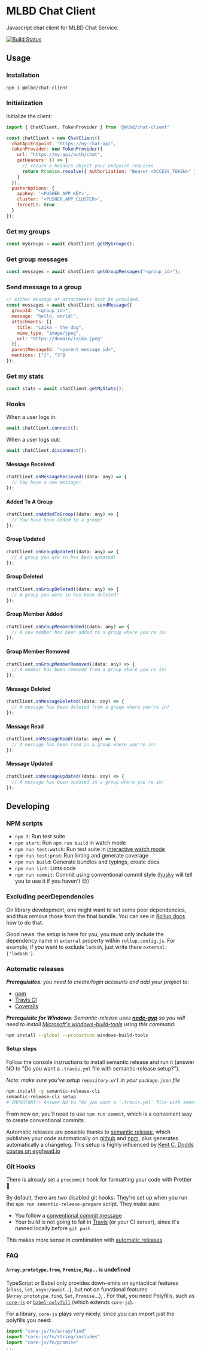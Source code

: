 # MLBD Chat Client

Javascript chat client for MLBD Chat Service.

[![Build Status](https://travis-ci.org/war1oc/mlbd-chat-client.svg?branch=master)](https://travis-ci.org/war1oc/mlbd-chat-client)

## Usage

### Installation

```bash
npm i @mlbd/chat-client
```

### Initialization

Initialize the client:

```javascript
import { ChatClient, TokenProvider } from '@mlbd/chat-client'

const chatClient = new ChatClient({
  chatApiEndpoint: "https://my-chat-api",
  tokenProvider: new TokenProvider({
    url: "https://my-api/auth/chat",
    getHeaders: () => {
      // return a headers object your endpoint requires
      return Promise.resolve({ Authorization: "Bearer <ACCESS_TOKEN>" })
    }
  }),
  pusherOptions: {
    appKey: '<PUSHER_APP_KEY>',
    cluster: '<PUSHER_APP_CLUSTER>',
    forceTLS: true
  }
});
```

### Get my groups

```javascript
const myGroups = await chatClient.getMyGroups();
```

### Get group messages

```javascript
const messages = await chatClient.getGroupMessages("<group_id>");
```

### Send message to a group

```javascript
// either message or attachments must be provided.
const messages = await chatClient.sendMessage({
  groupId: "<group_id>",
  message: "hello, world!",
  attachments: [{
    title: "Laika - the dog",
    mime_type: "image/jpeg",
    url: "https://domain/laika.jpeg"
  }],
  parentMessageId: "<parent_message_id>",
  mentions: ["2", "3"]
});
```

### Get my stats

```javascript
const stats = await chatClient.getMyStats();
```

### Hooks

When a user logs in:

```javascript
await chatClient.connect();
```

When a user logs out:

```javascript
await chatClient.disconnect();
```

#### Message Received

```javascript
chatClient.onMessageRecieved((data: any) => {
  // You have a new message!
});
```

#### Added To A Group

```javascript
chatClient.onAddedToGroup((data: any) => {
  // You have been added to a group!
});
```

#### Group Updated

```javascript
chatClient.onGroupUpdated((data: any) => {
  // A group you are in has been updated!
});
```

#### Group Deleted

```javascript
chatClient.onGroupDeleted((data: any) => {
  // A group you were in has been deleted!
});
```

#### Group Member Added

```javascript
chatClient.onGroupMemberAdded((data: any) => {
  // A new member has been added to a group where you're in!
});
```

#### Group Member Removed

```javascript
chatClient.onGroupMemberRemoved((data: any) => {
  // A member has been removed from a group where you're in!
});
```

#### Message Deleted

```javascript
chatClient.onMessageDeleted((data: any) => {
  // A message has been deleted from a group where you're in!
});
```

#### Message Read

```javascript
chatClient.onMessageRead((data: any) => {
  // A message has been read in a group where you're in!
});
```

#### Message Updated

```javascript
chatClient.onMessageUpdated((data: any) => {
  // A message has been updated in a group where you're in!
});
```

## Developing

### NPM scripts

- `npm t`: Run test suite
- `npm start`: Run `npm run build` in watch mode
- `npm run test:watch`: Run test suite in [interactive watch mode](http://facebook.github.io/jest/docs/cli.html#watch)
- `npm run test:prod`: Run linting and generate coverage
- `npm run build`: Generate bundles and typings, create docs
- `npm run lint`: Lints code
- `npm run commit`: Commit using conventional commit style ([husky](https://github.com/typicode/husky) will tell you to use it if you haven't :wink:)

### Excluding peerDependencies

On library development, one might want to set some peer dependencies, and thus remove those from the final bundle. You can see in [Rollup docs](https://rollupjs.org/#peer-dependencies) how to do that.

Good news: the setup is here for you, you must only include the dependency name in `external` property within `rollup.config.js`. For example, if you want to exclude `lodash`, just write there `external: ['lodash']`.

### Automatic releases

_**Prerequisites**: you need to create/login accounts and add your project to:_

- [npm](https://www.npmjs.com/)
- [Travis CI](https://travis-ci.org)
- [Coveralls](https://coveralls.io)

_**Prerequisite for Windows**: Semantic-release uses
**[node-gyp](https://github.com/nodejs/node-gyp)** so you will need to
install
[Microsoft's windows-build-tools](https://github.com/felixrieseberg/windows-build-tools)
using this command:_

```bash
npm install --global --production windows-build-tools
```

#### Setup steps

Follow the console instructions to install semantic release and run it (answer NO to "Do you want a `.travis.yml` file with semantic-release setup?").

_Note: make sure you've setup `repository.url` in your `package.json` file_

```bash
npm install -g semantic-release-cli
semantic-release-cli setup
# IMPORTANT!! Answer NO to "Do you want a `.travis.yml` file with semantic-release setup?" question. It is already prepared for you :P
```

From now on, you'll need to use `npm run commit`, which is a convenient way to create conventional commits.

Automatic releases are possible thanks to [semantic release](https://github.com/semantic-release/semantic-release), which publishes your code automatically on [github](https://github.com/) and [npm](https://www.npmjs.com/), plus generates automatically a changelog. This setup is highly influenced by [Kent C. Dodds course on egghead.io](https://egghead.io/courses/how-to-write-an-open-source-javascript-library)

### Git Hooks

There is already set a `precommit` hook for formatting your code with Prettier :nail_care:

By default, there are two disabled git hooks. They're set up when you run the `npm run semantic-release-prepare` script. They make sure:

- You follow a [conventional commit message](https://github.com/conventional-changelog/conventional-changelog)
- Your build is not going to fail in [Travis](https://travis-ci.org) (or your CI server), since it's runned locally before `git push`

This makes more sense in combination with [automatic releases](#automatic-releases)

### FAQ

#### `Array.prototype.from`, `Promise`, `Map`... is undefined

TypeScript or Babel only provides down-emits on syntactical features (`class`, `let`, `async/await`...), but not on functional features (`Array.prototype.find`, `Set`, `Promise`...), . For that, you need Polyfills, such as [`core-js`](https://github.com/zloirock/core-js) or [`babel-polyfill`](https://babeljs.io/docs/usage/polyfill/) (which extends `core-js`).

For a library, `core-js` plays very nicely, since you can import just the polyfills you need:

```javascript
import "core-js/fn/array/find"
import "core-js/fn/string/includes"
import "core-js/fn/promise"
...
```
